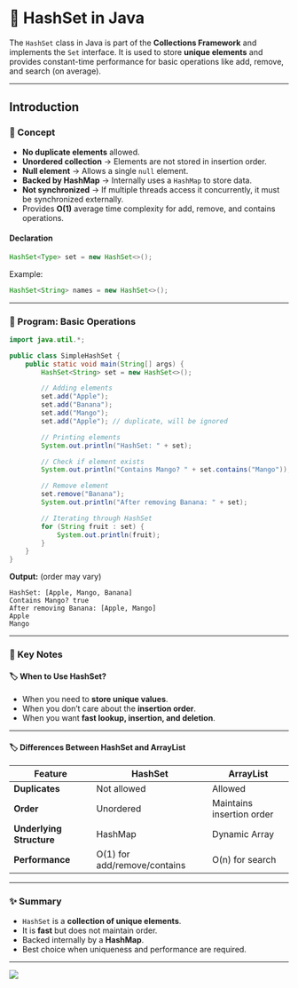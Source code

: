 # 🚀 HashSet in Java

The `HashSet` class in Java is part of the **Collections Framework** and implements the `Set` interface. It is used to store **unique elements** and provides constant-time performance for basic operations like add, remove, and search (on average).

---

## Introduction

### 📘 Concept

* **No duplicate elements** allowed.
* **Unordered collection** → Elements are not stored in insertion order.
* **Null element** → Allows a single `null` element.
* **Backed by HashMap** → Internally uses a `HashMap` to store data.
* **Not synchronized** → If multiple threads access it concurrently, it must be synchronized externally.
* Provides **O(1)** average time complexity for add, remove, and contains operations.

#### Declaration

```java
HashSet<Type> set = new HashSet<>();
```

Example:

```java
HashSet<String> names = new HashSet<>();
```

---

### 📝 Program: Basic Operations

```java
import java.util.*;

public class SimpleHashSet {
    public static void main(String[] args) {
        HashSet<String> set = new HashSet<>();

        // Adding elements
        set.add("Apple");
        set.add("Banana");
        set.add("Mango");
        set.add("Apple"); // duplicate, will be ignored

        // Printing elements
        System.out.println("HashSet: " + set);

        // Check if element exists
        System.out.println("Contains Mango? " + set.contains("Mango"));

        // Remove element
        set.remove("Banana");
        System.out.println("After removing Banana: " + set);

        // Iterating through HashSet
        for (String fruit : set) {
            System.out.println(fruit);
        }
    }
}
```

**Output:** (order may vary)

```
HashSet: [Apple, Mango, Banana]
Contains Mango? true
After removing Banana: [Apple, Mango]
Apple
Mango
```

---

### 📌 Key Notes 

#### 🏷️ When to Use HashSet?

* When you need to **store unique values**.
* When you don’t care about the **insertion order**.
* When you want **fast lookup, insertion, and deletion**.

---

#### 🏷️ Differences Between HashSet and ArrayList

| Feature                  | HashSet                      | ArrayList                 |
| ------------------------ | ---------------------------- | ------------------------- |
| **Duplicates**           | Not allowed                  | Allowed                   |
| **Order**                | Unordered                    | Maintains insertion order |
| **Underlying Structure** | HashMap                      | Dynamic Array             |
| **Performance**          | O(1) for add/remove/contains | O(n) for search           |

---

### ✨ Summary

* `HashSet` is a **collection of unique elements**.
* It is **fast** but does not maintain order.
* Backed internally by a **HashMap**.
* Best choice when uniqueness and performance are required.

---

[![](https://img.shields.io/badge/Go_Back-🔙-d6cadd?style=for-the-badge&labelColor=d6cadd)](../../../../../../TABLE_CONTENT_README.md)

